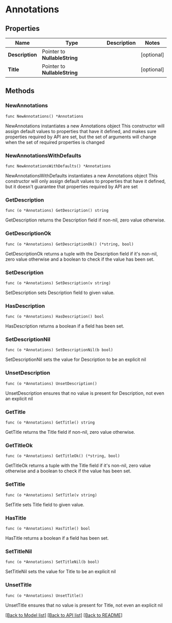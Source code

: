 # Annotations

## Properties

Name | Type | Description | Notes
------------ | ------------- | ------------- | -------------
**Description** | Pointer to **NullableString** |  | [optional] 
**Title** | Pointer to **NullableString** |  | [optional] 

## Methods

### NewAnnotations

`func NewAnnotations() *Annotations`

NewAnnotations instantiates a new Annotations object
This constructor will assign default values to properties that have it defined,
and makes sure properties required by API are set, but the set of arguments
will change when the set of required properties is changed

### NewAnnotationsWithDefaults

`func NewAnnotationsWithDefaults() *Annotations`

NewAnnotationsWithDefaults instantiates a new Annotations object
This constructor will only assign default values to properties that have it defined,
but it doesn't guarantee that properties required by API are set

### GetDescription

`func (o *Annotations) GetDescription() string`

GetDescription returns the Description field if non-nil, zero value otherwise.

### GetDescriptionOk

`func (o *Annotations) GetDescriptionOk() (*string, bool)`

GetDescriptionOk returns a tuple with the Description field if it's non-nil, zero value otherwise
and a boolean to check if the value has been set.

### SetDescription

`func (o *Annotations) SetDescription(v string)`

SetDescription sets Description field to given value.

### HasDescription

`func (o *Annotations) HasDescription() bool`

HasDescription returns a boolean if a field has been set.

### SetDescriptionNil

`func (o *Annotations) SetDescriptionNil(b bool)`

 SetDescriptionNil sets the value for Description to be an explicit nil

### UnsetDescription
`func (o *Annotations) UnsetDescription()`

UnsetDescription ensures that no value is present for Description, not even an explicit nil
### GetTitle

`func (o *Annotations) GetTitle() string`

GetTitle returns the Title field if non-nil, zero value otherwise.

### GetTitleOk

`func (o *Annotations) GetTitleOk() (*string, bool)`

GetTitleOk returns a tuple with the Title field if it's non-nil, zero value otherwise
and a boolean to check if the value has been set.

### SetTitle

`func (o *Annotations) SetTitle(v string)`

SetTitle sets Title field to given value.

### HasTitle

`func (o *Annotations) HasTitle() bool`

HasTitle returns a boolean if a field has been set.

### SetTitleNil

`func (o *Annotations) SetTitleNil(b bool)`

 SetTitleNil sets the value for Title to be an explicit nil

### UnsetTitle
`func (o *Annotations) UnsetTitle()`

UnsetTitle ensures that no value is present for Title, not even an explicit nil

[[Back to Model list]](../README.md#documentation-for-models) [[Back to API list]](../README.md#documentation-for-api-endpoints) [[Back to README]](../README.md)


